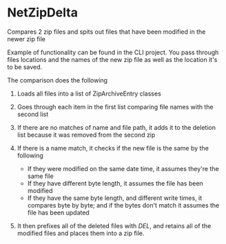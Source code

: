 # NetZipDelta
Compares 2 zip files and spits out files that have been modified in the newer zip file

Example of functionality can be found in the CLI project. You pass through files locations and the names of the new zip file as well as the location it's to be saved.

The comparison does the following
  1. Loads all files into a list of ZipArchiveEntry classes
  2. Goes through each item in the first list comparing file names with the second list
  3. If there are no matches of name and file path, it adds it to the deletion list because it was removed from the second zip
  4. If there is a name match, it checks if the new file is the same by the following
      - If they were modified on the same date time, it assumes they're the same file
      - If they have different byte length, it assumes the file has been modified
      - If they have the same byte length, and different write times, it compares byte by byte; and if the bytes don't match it assumes the file has been updated
      
 5. It then prefixes all of the deleted files with _DEL_, and retains all of the modified files and places them into a zip file.
